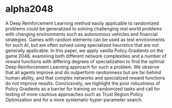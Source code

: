 # alpha2048

A Deep Reinforcement Learning method easily applicable to randomized problems could be generalized to solving challenging real world problems with changing environments such as autonomous vehicles and financial strategies. Games with random elements can be used as test environments for such AI, but are often solved using specialized heuristics that are not generally applicable. In this paper, we apply vanilla Policy Gradients on the game 2048, examining both different network complexities and a number of reward functions with differing degrees of specialization to find the optimal Deep Reinforcement Learning approach for such a problem. We observe that all agents improve and do outperform randomness but are far behind human ability, and that complex networks and specialized reward functions do not improve results. Conclusively, we highlight the poor robustness of Policy Gradients as a barrier for training on randomized tasks and call for testing of more cautious approaches such as Trust Region Policy Optimization and for a more systematic hyper-parameter search.